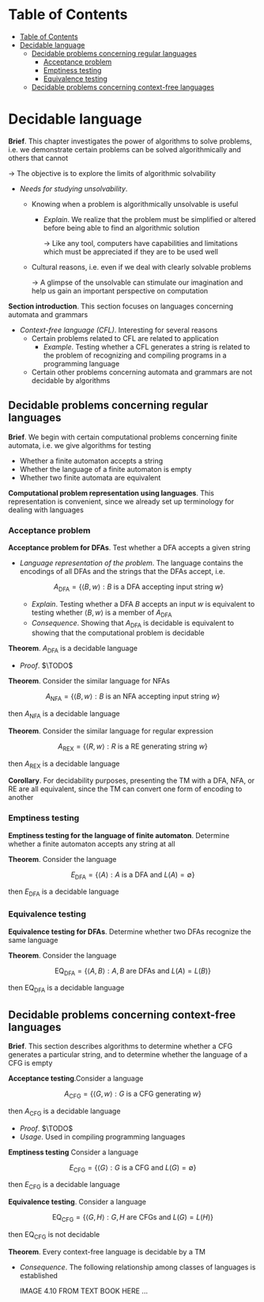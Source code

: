 <!-- TOC titleSize:1 tabSpaces:2 depthFrom:1 depthTo:6 withLinks:1 updateOnSave:1 orderedList:0 skip:0 title:1 charForUnorderedList:* -->
# Table of Contents
- [Table of Contents](#table-of-contents)
- [Decidable language](#decidable-language)
  - [Decidable problems concerning regular languages](#decidable-problems-concerning-regular-languages)
    - [Acceptance problem](#acceptance-problem)
    - [Emptiness testing](#emptiness-testing)
    - [Equivalence testing](#equivalence-testing)
  - [Decidable problems concerning context-free languages](#decidable-problems-concerning-context-free-languages)
<!-- /TOC -->

# Decidable language
**Brief**. This chapter investigates the power of algorithms to solve problems, i.e. we demonstrate certain problems can be solved algorithmically and others that cannot

$\to$ The objective is to explore the limits of algorithmic solvability
* *Needs for studying unsolvability*.
    * Knowing when a problem is algorithmically unsolvable is useful
        * *Explain*. We realize that the problem must be simplified or altered before being able to find an algorithmic solution

            $\to$ Like any tool, computers have capabilities and limitations which must be appreciated if they are to be used well
    * Cultural reasons, i.e. even if we deal with clearly solvable problems

        $\to$ A glimpse of the unsolvable can stimulate our imagination and help us gain an important perspective on computation

**Section introduction**. This section focuses on languages concerning automata and grammars
* *Context-free language (CFL)*. Interesting for several reasons
    * Certain problems related to CFL are related to application
        * *Example*. Testing whether a CFL generates a string is related to the problem of recognizing and compiling programs in a programming language
    * Certain other problems concerning automata and grammars are not decidable by algorithms

## Decidable problems concerning regular languages
**Brief**. We begin with certain computational problems concerning finite automata, i.e. we give algorithms for testing 
* Whether a finite automaton accepts a string
* Whether the language of a finite automaton is empty
* Whether two finite automata are equivalent

**Computational problem representation using languages**. This representation is convenient, since we already set up terminology for dealing with languages

### Acceptance problem
**Acceptance problem for DFAs**. Test whether a DFA accepts a given string
* *Language representation of the problem*. The language contains the encodings of all DFAs and the strings that the DFAs accept, i.e.

    $$A_\text{DFA}=\{\langle B,w\rangle:B\text{ is a DFA accepting input string }w\}$$

    * *Explain*. Testing whether a DFA $B$ accepts an input $w$ is equivalent to testing whether $\langle B,w\rangle$ is a member of $A_\text{DFA}$
    * *Consequence*. Showing that $A_\text{DFA}$ is decidable is equivalent to showing that the computational problem is decidable

**Theorem**. $A_\text{DFA}$ is a decidable language
* *Proof*. $\TODO$

**Theorem**. Consider the similar language for NFAs

$$A_\text{NFA}=\{\langle B,w\rangle:B\text{ is an NFA accepting input string }w\}$$

then $A_\text{NFA}$ is a decidable language

**Theorem**. Consider the similar language for regular expression

$$A_\text{REX}=\{\langle R,w\rangle:R\text{ is a RE generating string }w\}$$

then $A_\text{REX}$ is a decidable language

**Corollary**. For decidability purposes, presenting the TM with a DFA, NFA, or RE are all equivalent, since the TM can convert one form of encoding to another

### Emptiness testing
**Emptiness testing for the language of finite automaton**. Determine whether a finite automaton accepts any string at all

**Theorem**. Consider the language

$$E_\text{DFA}=\{\langle A\rangle:A\text{ is a DFA and }L(A)=\emptyset\}$$

then $E_\text{DFA}$ is a decidable language

### Equivalence testing
**Equivalence testing for DFAs**. Determine whether two DFAs recognize the same language

**Theorem**. Consider the language

$$\text{EQ}_\text{DFA}=\{\langle A,B\rangle:A,B\text{ are DFAs and }L(A)=L(B)\}$$

then $\text{EQ}_\text{DFA}$ is a decidable language

## Decidable problems concerning context-free languages
**Brief**. This section describes algorithms to determine whether a CFG generates a particular string, and to determine whether the language of a CFG is empty

**Acceptance testing**.Consider a language

$$A_\text{CFG}=\{\langle G,w\rangle:G\text{ is a CFG generating }w\}$$

then $A_\text{CFG}$ is a decidable language
* *Proof*. $\TODO$
* *Usage*. Used in compiling programming languages

**Emptiness testing** Consider a language

$$E_\text{CFG}=\{\langle G\rangle:G\text{ is a CFG and }L(G)=\emptyset\}$$

then $E_\text{CFG}$ is a decidable language

**Equivalence testing**. Consider a language

$$\text{EQ}_\text{CFG}=\{\langle G,H\rangle:G,H\text{ are CFGs and }L(G)=L(H)\}$$

then $\text{EQ}_\text{CFG}$ is not decidable

**Theorem**. Every context-free language is decidable by a TM
* *Consequence*. The following relationship among classes of languages is established

    IMAGE 4.10 FROM TEXT BOOK HERE ...